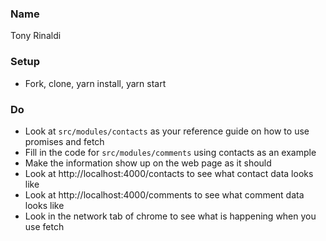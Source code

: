 ### Name

Tony Rinaldi

### Setup
  * Fork, clone, yarn install, yarn start
### Do
  * Look at `src/modules/contacts` as your reference guide on how to use promises and fetch
  * Fill in the code for `src/modules/comments` using contacts as an example
  * Make the information show up on the web page as it should
  * Look at http://localhost:4000/contacts to see what contact data looks like
  * Look at http://localhost:4000/comments to see what comment data looks like
  * Look in the network tab of chrome to see what is happening when you use fetch